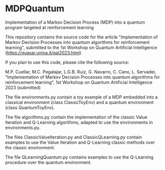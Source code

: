 # MDPQuantum
Implementation of a Markov Decision Process (MDP) into a quantum program targeted at reinforcement learning

This repository contains the source code for the article "Implementation of Markov Decision Processes into quantum algorithms for reinforcement learning", submitted to the 1st Workshop on Quantum Artificial Intelligence (https://quasar.unina.it/qai2023.html)

If you plan to use this code, please cite the following source:

M.P. Cuellar, M.C. Pegalajar, L.G.B. Ruiz, G. Navarro, C. Cano, L. Servadei, "Implementation of Markov Decision Processes into quantum algorithms for reinforcement learning", 1st Workshop on Quantum Artificial Intelligence 2023 (submitted)




The file environments.py contain a toy example of a MDP embedded into a classical environment (class ClassicToyEnv) and a quantum environment (class QuantumToyEnv).

The file algorithms.py contain the implementation of the classic Value Iteration and Q-Learning algorithms, adapted to use the environments in environments.py.

The files ClassicValueIteration.py and ClassicQLearning.py contain examples to use the Value Iteration and Q-Learning classic methods over the classic environment.

The file QLearningQuantum.py contains examples to use the Q-Learning procedure over the quantum environment.

